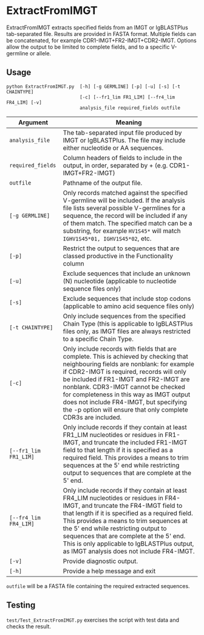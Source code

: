 # ExtractFromIMGT #

ExtractFromIMGT extracts specified fields from an IMGT or IgBLASTPlus tab-separated file. Results are provided in FASTA format. Multiple fields can be concatenated, for example CDR1-IMGT+FR2-IMGT+CDR2-IMGT. Options allow the output to be limited to complete fields, and to a specific V-germline or allele.

## Usage ##

	python ExtractFromIMGT.py  [-h] [-g GERMLINE] [-p] [-u] [-s] [-t CHAINTYPE] 
	                           [-c] [--fr1_lim FR1_LIM] [--fr4_lim FR4_LIM] [-v] 
                               analysis_file required_fields outfile

Argument|Meaning
---------|-------
`analysis_file`|The tab-separated input file produced by IMGT or IgBLASTPlus. The file may include either nucleotide or AA sequences.
`required_fields`|Column headers of fields to include in the output, in order, separated by + (e.g. CDR1-IMGT+FR2-IMGT)
`outfile`|Pathname of the output file.
`[-g GERMLINE]`|Only records matched against the specified V-germline will be included. If the analysis file lists several possible V-germlines for a sequence, the record will be included if any of them match. The specified match can be a substring, for example `HV1S45*` will match `IGHV1S45*01, IGHV1S45*02`, etc.
`[-p]`|Restrict the output to sequences that are classed productive in the Functionality column
`[-u]`|Exclude sequences that include an unknown (N) nucleotide (applicable to nucleotide sequence files only)
`[-s]`|Exclude sequences that include stop codons (applicable to amino acid sequence files only)
`[-t CHAINTYPE]`|Only include sequences from the specified Chain Type (this is applicable to IgBLASTPlus files only, as IMGT files are always restricted to a specific Chain Type.
`[-c]`|Only include records with fields that are complete. This is achieved by checking that neighbouring fields are nonblank: for example if CDR2-IMGT is required, records will only be included if FR1-IMGT and FR2-IMGT are nonblank. CDR3-IMGT cannot be checked for completeness in this way as IMGT output does not include FR4-IMGT, but specifying the -p option will ensure that only complete CDR3s are included.
`[--fr1_lim FR1_LIM]`|Only include records if they contain at least FR1_LIM nucleotides or residues in FR1-IMGT, and truncate the included FR1-IMGT field to that length if it is specified as a required field. This provides a means to trim sequences at the 5' end while restricting output to sequences that are complete at the 5' end.
`[--fr4_lim FR4_LIM]`|Only include records if they contain at least FR4_LIM nucleotides or residues in FR4-IMGT, and truncate the FR4-IMGT field to that length if it is specified as a required field. This provides a means to trim sequences at the 5' end while restricting output to sequences that are complete at the 5' end. This is only applicable to IgBLASTPlus output, as IMGT analysis does not include FR4-IMGT.
`[-v]`|Provide diagnostic output.
`[-h]`|Provide a help message and exit

`outfile` will be a FASTA file containing the required extracted sequences.

## Testing ##

`test/Test_ExtractFromIMGT.py` exercises the script with test data and checks the result.